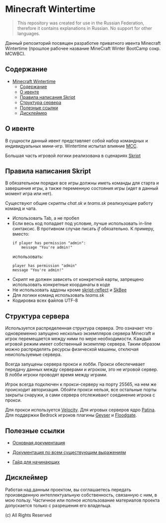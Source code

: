 # Minecraft Wintertime

> This repository was created for use in the Russian Federation, therefore it contains explanations in Russian. No support for other languages.

Данный репозиторий посвящен разработке приватного ивента Minecraft Wintertime (прошлое рабочее название MineCraft Winter BootCamp сокр. MCWBC).


## Содержание
- [Minecraft Wintertime](#minecraft-wintertime)
  - [Содержание](#содержание)
  - [О ивенте](#о-ивенте)
  - [Правила написания Skript](#правила-написания-skript)
  - [Структура сервера](#структура-сервера)
  - [Полезные ссылки](#полезные-ссылки)
  - [Дисклеймер](#дисклеймер)

## О ивенте

В сущности данный ивент представляет собой набор командных и индивидуальных мини-игр.
Wintertime испытал влияние [MCC](https://noxcrew.com/mcc).

Большая часть игровой логики реализована в сценариях [Skript](https://github.com/SkriptLang/Skript)

## Правила написания Skript

В обязательном порядке все игры должны иметь команды для старта и завершения игры, а также переменную состояния игры (идет в данный момент игра или нет).

Существуют общие скрипты *chat.sk* и *teams.sk* реализующие работу команд и чата.

- Использовать Tab, а не пробел
- Если весь код попадает под условие, лучше использовать in-line синтаксис. В противном случае писать *if* обязательно. К примеру, вместо:
    ```
    if player has permission "admin":
        message "You're admin!" 
    ```
    использовать: 
    ```
    player has permission "admin"
    message "You're admin!"
    ```
- Скрипт не должен зависеть от конкретной карты, запрещено использовать конкретные координаты в коде
- Не использовать аддоны кроме [skript-reflect](https://github.com/TPGamesNL/skript-reflect) и [SkBee](https://github.com/ShaneBeee/SkBee)
- Для логики команд использовать *teams.sk*
- Кодировка всех файлов UTF-8

## Структура сервера

Используется распределенная структура сервера. Это означает что одновременно запущено несколько экземпляров сервера Minecraft и игрок перемещается между ними по мере необходимости. Каждый игровой режим имеет собственный экземпляр сервера. Таким образом можно распределять ресурсы физической машины, отключая неиспользуемые сервера.

Всегда запущены сервера прокси и лобби. Прокси обеспечивает передачу данных между серверами и игроком, это не игровой сервер. В лобби игроки проводят время между играми.

Игрок всегда подключен к прокси-серверу на порту 25565, на нем же происходит авторизация. Обойти прокси нельзя, все остальные порты закрыты снаружи, а сами сервера отслеживают соединение игрока с прокси.

Для прокси используется [Velocity](https://github.com/PaperMC/Velocity). Для игровых серверов ядро [Patina](https://github.com/PatinaMC/Patina).
Для поддержки Bedrock игроков плагины [Geyser](https://github.com/GeyserMC/Geyser) и [Floodgate](https://github.com/GeyserMC/Floodgate).

## Полезные ссылки

- [Основная документация](https://docs.skriptlang.org/)

- [Документация по всем существующим выражениям](https://skripthub.net/docs/)

- [Гайд для начинающих](https://skripthub.net/tutorials/17)

## Дисклеймер

Работая над данным проектом, вы соглашаетесь передать произведенную интеллектуальную собственность, связанную с ним, в мою пользу. Частичное или полное использование материалов проекта допускается только с разрешения его владельца.

(c) All Rights Reserved
